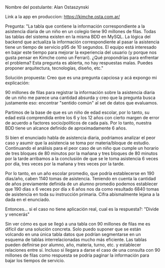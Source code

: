 
Nombre del postulante: Alan Ostaszynski

Link a la app en produccion: https://kimche.osta.com.ar/

Pregunta:
"La tabla que contiene la información correspondiente a la asistencia diaria de un niño en un colegio tiene 90 millones de filas. Todas las tablas del sistema existen en la misma BDD en MySQL. La lógica del backend que actualiza la información correspondiente al pasar la asistencia tiene un tiempo de servicio p95 de 10 segundos. El equipo está interesado en bajar este tiempo para mejorar la experiencia del usuario (y porque nos gusta pensar en Kimche como un Ferrari). ¿Qué propondrías para enfrentar el problema? Esta pregunta es abierta, no hay respuestas malas. Puedes proponer arquitectura, tecnologías, diseño, etc."

Solución propuesta:
Creo que es una pregunta capciosa y acá expongo mi explicación:

90 millones de filas para registrar la información sobre la asistencia diaria de un niño me parece una cantidad absurda y creo que la pregunta busca justamente eso: encontrar "sentido común" al set de datos que evaluamos.

Partimos de la base de que es un niño de edad escolar, por lo tanto, su edad está comprendida entre los 6 y los 12 años con cierto margen de error de acuerdo a factores socio/políticos de cada país. Por lo tanto, nuestra BDD tiene un alcance definido de aproximadamente 6 años.

Si bien el enunciado habla de asistencia diaria, podríamos analizar el peor caso y asumir que la asistencia se toma por materia/bloque de estudio. Continuando el análisis para el peor caso de un niño que cumple un horario de tres bloques de 80 minutos por la mañana y tres bloques de 80 minutos por la tarde arribamos a la conclusión de que se le toma asistencia 6 veces por día, tres veces por la mañana y tres veces por la tarde.

Por lo tanto, en un año escolar promedio, que podría establecerse en 190 días/año, caben 1140 tomas de asistencia. Teniendo en cuenta la cantidad de años previamente definida de un alumno promedio podemos establecer que 190 días x 6 veces por día x 6 años nos da como resultado 6840 tomas de asistencia en toda su instrucción primaria. Cifra abismalmente lejana a la dada en el enunciado.

Entonces... si el caso no tiene aplicación real, cual es la respuesta?: "Divide y vencerás" 

Sin ver cómo es que se llegó a una tabla con 90 millones de filas me es difícil dar una solución concreta. Solo puedo suponer que se están volcando en una única tabla datos que podrían segmentarse en un esquema de tablas interrelacionadas mucho más eficiente.
Las tablas pueden definirse por alumno, año, materia, turno, etc. y establecer relaciones entre sí. Incluso si llegara a darse el caso de una consulta con 90 millones de filas como respuesta se podría paginar la información para bajar los tiempos de servicio.